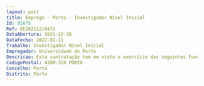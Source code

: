 ```yaml
--- 
layout: post
title: Emprego - Porto - Investigador Nível Inicial
Id: 92675
Ref: OE202112/0472
DataAbertura: 2021-12-28
DataFecho: 2022-01-11
Trabalho: Investigador Nível Inicial
Empregador: Universidade do Porto
Descricao: Esta contratação tem em visto o exercício das seguintes funções a) Desenvolvimento de modelos preditivos do risco de problemas de saúde sexual e mental em pacientes com cancro da próstata, considerando fatores biológicos, clínicos e psicológicos b) Documentação dos modelos para submissão de uma patente.
CodigoPostal: 4200-319 PORTO
Concelho: Porto
Distrito: Porto
--- 
```

